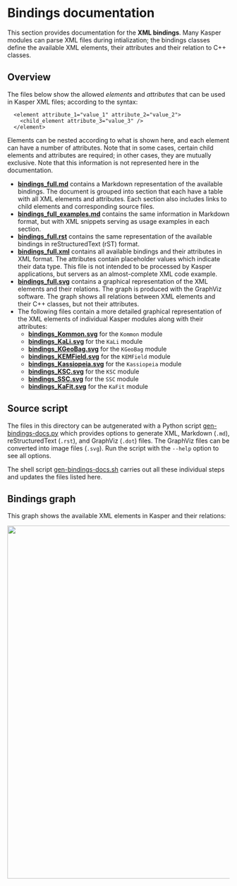 
Bindings documentation
======================

This section provides documentation for the **XML bindings**. Many Kasper
modules can parse XML files during intialization; the bindings classes define
the available XML elements, their attributes and their relation to C++ classes.

Overview
--------

The files below show the allowed *elements* and *attributes* that can be used
in Kasper XML files; according to the syntax:
```
  <element attribute_1="value_1" attribute_2="value_2">
    <child_element attribute_3="value_3" />
  </element>
```

Elements can be nested according to what is shown here, and each element can
have a number of attributes. Note that in some cases, certain child elements
and attributes are required; in other cases, they are mutually exclusive. Note
that this information is not represented here in the documentation.

* **[bindings_full.md](bindings_full.md)** contains a Markdown representation
  of the available bindings. The document is grouped into section that each
  have a table with all XML elements and attributes. Each section also
  includes links to child elements and corresponding source files.
* **[bindings_full_examples.md](bindings_full_examples.md)** contains the same
  information in Markdown format, but with XML snippets serving as usage
  examples in each section.
* **[bindings_full.rst](bindings_full.rst)** contains the same representation
  of the available bindings in reStructuredText (rST) format.
* **[bindings_full.xml](bindings_full.xml)** contains all available bindings
  and their attributes in XML format. The attributes contain placeholder values
  which indicate their data type. This file is not intended to be processed
  by Kasper applications, but servers as an almost-complete XML code example.
* **[bindings_full.svg](bindings_full.svg)** contains a graphical
  representation of the XML elements and their relations. The graph is produced
  with the GraphViz software. The graph shows all relations between XML
  elements and their C++ classes, but not their attributes.
* The following files contain a more detailed graphical representation of the
  XML elements of individual Kasper modules along with their attributes:
  * **[bindings_Kommon.svg](bindings_Kommon.svg)** for the `Kommon` module
  * **[bindings_KaLi.svg](bindings_KaLi.svg)** for the `KaLi` module
  * **[bindings_KGeoBag.svg](bindings_KGeoBag.svg)** for the `KGeoBag` module
  * **[bindings_KEMField.svg](bindings_KEMField.svg)** for the `KEMField` module
  * **[bindings_Kassiopeia.svg](bindings_Kassiopeia.svg)** for the `Kassiopeia` module
  * **[bindings_KSC.svg](bindings_KSC.svg)** for the `KSC` module
  * **[bindings_SSC.svg](bindings_SSC.svg)** for the `SSC` module
  * **[bindings_KaFit.svg](bindings_KaFit.svg)** for the `KaFit` module

Source script
-------------

The files in this directory can be autgenerated with a Python script
[gen-bindings-docs.py](../../Scripts/gen-bindings-docs.py) which provides
options to generate XML, Markdown (`.md`), reStructuredText (`.rst`), and
GraphViz (`.dot`) files. The GraphViz files can be converted into image
files (`.svg`). Run the script with the `--help` option to see all options.

The shell script [gen-bindings-docs.sh](../../Scripts/gen-bindings-docs.sh)
carries out all these individual steps and updates the files listed here.

Bindings graph
--------------

This graph shows the available XML elements in Kasper and their relations:

<img src="bindings_full.svg" width="800" >
